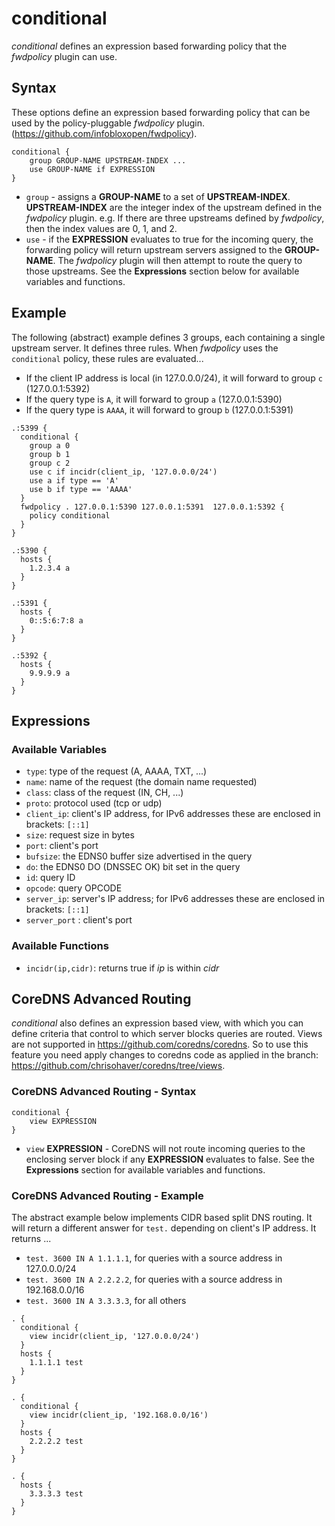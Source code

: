 # conditional

_conditional_ defines an expression based forwarding policy that the _fwdpolicy_ plugin can use.

## Syntax

These options define an expression based forwarding policy that can be used by the policy-pluggable _fwdpolicy_ plugin.
(https://github.com/infobloxopen/fwdpolicy).

```
conditional {
    group GROUP-NAME UPSTREAM-INDEX ...
    use GROUP-NAME if EXPRESSION
}
```

* `group` - assigns a **GROUP-NAME** to a set of **UPSTREAM-INDEX**. **UPSTREAM-INDEX** are the
  integer index of the upstream defined in the _fwdpolicy_ plugin. e.g. If there are three upstreams
  defined by _fwdpolicy_, then the index values are 0, 1, and 2.
* `use` - if the **EXPRESSION** evaluates to true for the incoming query, the forwarding policy will return upstream
  servers assigned to the **GROUP-NAME**. The _fwdpolicy_ plugin will then attempt to route the query to those upstreams.
  See the **Expressions** section below for available variables and functions.


## Example

The following (abstract) example defines 3 groups, each containing a single upstream server.
It defines three rules.  When _fwdpolicy_ uses the `conditional` policy, these rules are
evaluated...
* If the client IP address is local (in 127.0.0.0/24), it will forward to group `c` (127.0.0.1:5392)
* If the query type is `A`, it will forward to group `a` (127.0.0.1:5390)
* If the query type is `AAAA`, it will forward to group `b` (127.0.0.1:5391)

```
.:5399 {
  conditional {
    group a 0
    group b 1
    group c 2
    use c if incidr(client_ip, '127.0.0.0/24') 
    use a if type == 'A'
    use b if type == 'AAAA'
  }
  fwdpolicy . 127.0.0.1:5390 127.0.0.1:5391  127.0.0.1:5392 {
    policy conditional
  }
}

.:5390 {
  hosts {
    1.2.3.4 a
  }
}

.:5391 {
  hosts {
    0::5:6:7:8 a
  }
}

.:5392 {
  hosts {
    9.9.9.9 a
  }
}

```

## Expressions

### Available Variables

* `type`: type of the request (A, AAAA, TXT, ...)
* `name`: name of the request (the domain name requested)
* `class`: class of the request (IN, CH, ...)
* `proto`: protocol used (tcp or udp)
* `client_ip`: client's IP address, for IPv6 addresses these are enclosed in brackets: `[::1]`
* `size`: request size in bytes
* `port`: client's port
* `bufsize`: the EDNS0 buffer size advertised in the query
* `do`: the EDNS0 DO (DNSSEC OK) bit set in the query
* `id`: query ID
* `opcode`: query OPCODE
* `server_ip`: server's IP address; for IPv6 addresses these are enclosed in brackets: `[::1]`
* `server_port` : client's port

### Available Functions

* `incidr(ip,cidr)`: returns true if _ip_ is within _cidr_ 


## CoreDNS Advanced Routing

_conditional_ also defines an expression based view, with which you can define criteria that control to which server
blocks queries are routed.  Views are not supported in https://github.com/coredns/coredns. So to use this feature
you need apply changes to coredns code as applied in the branch: https://github.com/chrisohaver/coredns/tree/views.

### CoreDNS Advanced Routing - Syntax
```
conditional {
    view EXPRESSION
}
```

* `view` **EXPRESSION** - CoreDNS will not route incoming queries to the enclosing server block
  if any **EXPRESSION** evaluates to false. See the **Expressions** section for available variables and functions.


### CoreDNS Advanced Routing - Example

The abstract example below implements CIDR based split DNS routing.  It will return a different
answer for `test.` depending on client's IP address.  It returns ...
* `test. 3600 IN A 1.1.1.1`, for queries with a source address in 127.0.0.0/24
* `test. 3600 IN A 2.2.2.2`, for queries with a source address in 192.168.0.0/16
* `test. 3600 IN A 3.3.3.3`, for all others

```
. {
  conditional {
    view incidr(client_ip, '127.0.0.0/24')
  }
  hosts {
    1.1.1.1 test
  }
}

. {
  conditional {
    view incidr(client_ip, '192.168.0.0/16')
  }
  hosts {
    2.2.2.2 test
  }
}

. {
  hosts {
    3.3.3.3 test
  }
}
```
